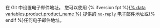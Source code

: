 在 Git 中设置电子邮件地址。 您可以使用 {% ifversion fpt %}[{% data variables.product.product_name %} 提供的 `no-reply` 电子邮件地址](/articles/setting-your-commit-email-address)或{% endif %}任何电子邮件地址。

